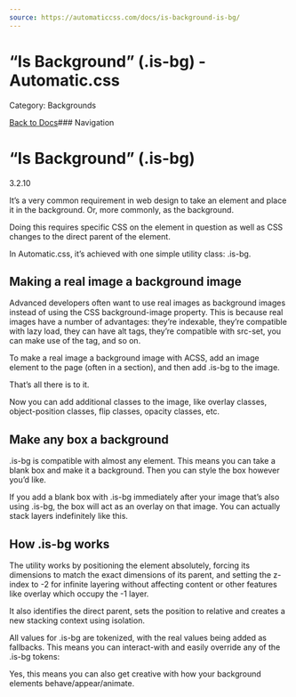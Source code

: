```yaml
---
source: https://automaticcss.com/docs/is-background-is-bg/
---
```


# “Is Background” (.is-bg) - Automatic.css

Category: Backgrounds

[Back to Docs](https://automaticcss.com/docs)### Navigation

# “Is Background” (.is-bg)

3.2.10

It’s a very common requirement in web design to take an element and place it in the background. Or, more commonly, as the background.

Doing this requires specific CSS on the element in question as well as CSS changes to the direct parent of the element.

In Automatic.css, it’s achieved with one simple utility class: .is-bg.

## Making a real image a background image

Advanced developers often want to use real images as background images instead of using the CSS background-image property. This is because real images have a number of advantages: they’re indexable, they’re compatible with lazy load, they can have alt tags, they’re compatible with src-set, you can make use of the <picture> tag, and so on.

To make a real image a background image with ACSS, add an image element to the page (often in a section), and then add .is-bg to the image.

That’s all there is to it.

Now you can add additional classes to the image, like overlay classes, object-position classes, flip classes, opacity classes, etc.

## Make any box a background

.is-bg is compatible with almost any element. This means you can take a blank box and make it a background. Then you can style the box however you’d like.

If you add a blank box with .is-bg immediately after your image that’s also using .is-bg, the box will act as an overlay on that image. You can actually stack layers indefinitely like this.

## How .is-bg works

The utility works by positioning the element absolutely, forcing its dimensions to match the exact dimensions of its parent, and setting the z-index to -2 for infinite layering without affecting content or other features like overlay which occupy the -1 layer.

It also identifies the direct parent, sets the position to relative and creates a new stacking context using isolation.

All values for .is-bg are tokenized, with the real values being added as fallbacks. This means you can interact-with and easily override any of the .is-bg tokens:

Yes, this means you can also get creative with how your background elements behave/appear/animate.

